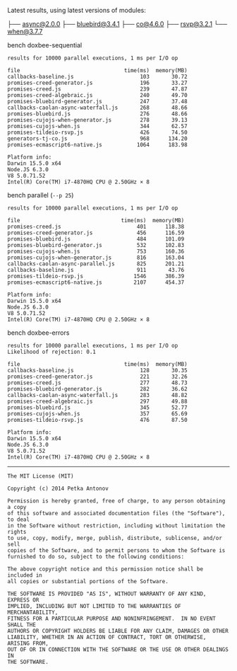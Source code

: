 Latest results, using latest versions of modules:

├── async@2.0.0
├── bluebird@3.4.1
├── co@4.6.0
├── rsvp@3.2.1
└── when@3.7.7

bench doxbee-sequential

	results for 10000 parallel executions, 1 ms per I/O op

	file                                 time(ms)  memory(MB)
	callbacks-baseline.js                     103       30.72
	promises-creed-generator.js               196       33.27
	promises-creed.js                         239       47.87
	promises-creed-algebraic.js               240       49.70
	promises-bluebird-generator.js            247       37.48
	callbacks-caolan-async-waterfall.js       268       48.66
	promises-bluebird.js                      276       48.66
	promises-cujojs-when-generator.js         278       39.13
	promises-cujojs-when.js                   344       62.57
	promises-tildeio-rsvp.js                  426       74.50
	generators-tj-co.js                       968      134.20
	promises-ecmascript6-native.js           1064      183.98

	Platform info:
	Darwin 15.5.0 x64
	Node.JS 6.3.0
	V8 5.0.71.52
	Intel(R) Core(TM) i7-4870HQ CPU @ 2.50GHz × 8

bench parallel (`--p 25`)

	results for 10000 parallel executions, 1 ms per I/O op

	file                                time(ms)  memory(MB)
	promises-creed.js                        401      118.38
	promises-creed-generator.js              456      116.59
	promises-bluebird.js                     484      101.09
	promises-bluebird-generator.js           532      102.83
	promises-cujojs-when.js                  753      160.36
	promises-cujojs-when-generator.js        816      163.04
	callbacks-caolan-async-parallel.js       825      201.21
	callbacks-baseline.js                    911       43.76
	promises-tildeio-rsvp.js                1546      386.39
	promises-ecmascript6-native.js          2107      454.37

	Platform info:
	Darwin 15.5.0 x64
	Node.JS 6.3.0
	V8 5.0.71.52
	Intel(R) Core(TM) i7-4870HQ CPU @ 2.50GHz × 8

bench doxbee-errors

	results for 10000 parallel executions, 1 ms per I/O op
	Likelihood of rejection: 0.1

	file                                 time(ms)  memory(MB)
	callbacks-baseline.js                     128       30.35
	promises-creed-generator.js               221       32.26
	promises-creed.js                         277       48.73
	promises-bluebird-generator.js            282       36.62
	callbacks-caolan-async-waterfall.js       283       48.82
	promises-creed-algebraic.js               297       49.88
	promises-bluebird.js                      345       52.77
	promises-cujojs-when.js                   357       65.69
	promises-tildeio-rsvp.js                  476       87.50

	Platform info:
	Darwin 15.5.0 x64
	Node.JS 6.3.0
	V8 5.0.71.52
	Intel(R) Core(TM) i7-4870HQ CPU @ 2.50GHz × 8

---

```
The MIT License (MIT)

Copyright (c) 2014 Petka Antonov

Permission is hereby granted, free of charge, to any person obtaining a copy
of this software and associated documentation files (the "Software"), to deal
in the Software without restriction, including without limitation the rights
to use, copy, modify, merge, publish, distribute, sublicense, and/or sell
copies of the Software, and to permit persons to whom the Software is
furnished to do so, subject to the following conditions:

The above copyright notice and this permission notice shall be included in
all copies or substantial portions of the Software.

THE SOFTWARE IS PROVIDED "AS IS", WITHOUT WARRANTY OF ANY KIND, EXPRESS OR
IMPLIED, INCLUDING BUT NOT LIMITED TO THE WARRANTIES OF MERCHANTABILITY,
FITNESS FOR A PARTICULAR PURPOSE AND NONINFRINGEMENT.  IN NO EVENT SHALL THE
AUTHORS OR COPYRIGHT HOLDERS BE LIABLE FOR ANY CLAIM, DAMAGES OR OTHER
LIABILITY, WHETHER IN AN ACTION OF CONTRACT, TORT OR OTHERWISE, ARISING FROM,
OUT OF OR IN CONNECTION WITH THE SOFTWARE OR THE USE OR OTHER DEALINGS IN
THE SOFTWARE.
```
